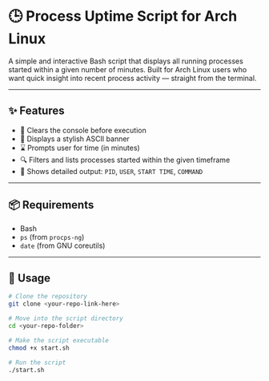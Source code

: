 # 🕒 Process Uptime Script for Arch Linux

A simple and interactive Bash script that displays all running processes started within a given number of minutes. Built for Arch Linux users who want quick insight into recent process activity — straight from the terminal.

---

## ✨ Features

- 🧼 Clears the console before execution
- 🎨 Displays a stylish ASCII banner
- ⌛ Prompts user for time (in minutes)
- 🔍 Filters and lists processes started within the given timeframe
- 📄 Shows detailed output: `PID`, `USER`, `START TIME`, `COMMAND`

---

## 📦 Requirements

- Bash
- `ps` (from `procps-ng`)
- `date` (from GNU coreutils)

---

## 🚀 Usage

```bash
# Clone the repository
git clone <your-repo-link-here>

# Move into the script directory
cd <your-repo-folder>

# Make the script executable
chmod +x start.sh

# Run the script
./start.sh
```